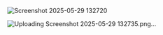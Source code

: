 
![Screenshot 2025-05-29 132720](https://github.com/user-attachments/assets/1c868c1a-d94b-4bea-bcdc-b33c54884a71)

![Uploading Screenshot 2025-05-29 132735.png…]()

